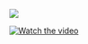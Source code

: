 ![](http://test.dl.russellcloud.com/russell-vip-test/project/test/4/touch/2.jpg)

[![Watch the video](http://test.dl.russellcloud.com/russell-vip-test/project/test/4/touch/2.jpg)](http://test.dl.russellcloud.com/russell-vip-test/project/test/4/490527.mp4)

